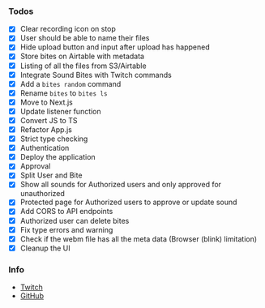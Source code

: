 ### Todos

- [x] Clear recording icon on stop
- [x] User should be able to name their files
- [x] Hide upload button and input after upload has happened
- [x] Store bites on Airtable with metadata
- [x] Listing of all the files from S3/Airtable
- [x] Integrate Sound Bites with Twitch commands
- [x] Add a `bites random` command
- [x] Rename `bites` to `bites ls`
- [x] Move to Next.js
- [x] Update listener function
- [x] Convert JS to TS
- [x] Refactor App.js
- [x] Strict type checking
- [x] Authentication
- [x] Deploy the application
- [x] Approval
- [x] Split User and Bite
- [x] Show all sounds for Authorized users and only approved for unauthorized
- [x] Protected page for Authorized users to approve or update sound
- [x] Add CORS to API endpoints
- [x] Authorized user can delete bites
- [x] Fix type errors and warning
- [x] Check if the webm file has all the meta data (Browser (blink) limitation)
- [x] Cleanup the UI

### Info

- [Twitch](https://www.twitch.tv/skippednote)
- [GitHub](https://www.github.com/skippednote)

